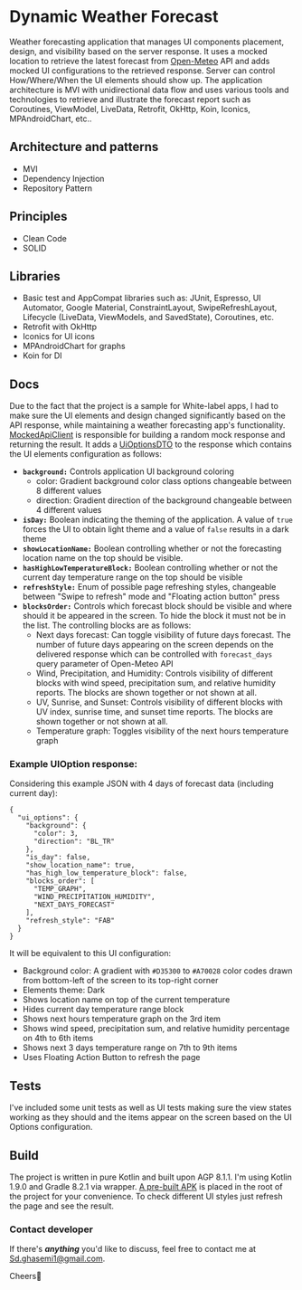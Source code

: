 
# Dynamic Weather Forecast
Weather forecasting application that manages UI components placement, design, and visibility based on the server response. It uses a mocked location to retrieve the latest forecast from [Open-Meteo](https://open-meteo.com/) API and adds mocked UI configurations to the retrieved response. Server can control How/Where/When the UI elements should show up. The application architecture is MVI with unidirectional data flow and uses various tools and technologies to retrieve and illustrate the forecast report such as Coroutines, ViewModel, LiveData, Retrofit, OkHttp, Koin, Iconics, MPAndroidChart, etc..

## Architecture and patterns
* MVI
* Dependency Injection
* Repository Pattern

## Principles
* Clean Code
* SOLID

## Libraries
* Basic test and AppCompat libraries such as: JUnit, Espresso, UI Automator, Google Material, ConstraintLayout, SwipeRefreshLayout, Lifecycle (LiveData, ViewModels, and SavedState), Coroutines, etc.
* Retrofit with OkHttp
* Iconics for UI icons
* MPAndroidChart for graphs
* Koin for DI

## Docs
Due to the fact that the project is a sample for White-label apps, I had to make sure the UI elements and design changed significantly based on the API response, while maintaining a weather forecasting app's functionality.
[MockedApiClient](app/src/main/java/com/hirno/weather/data/source/remote/MockedApiClient.kt) is responsible for building a random mock response and returning the result. It adds a [UiOptionsDTO](app/src/main/java/com/hirno/weather/model/ForecastDTO.kt#L86) to the response which contains the UI elements configuration as follows:
* **`background:`** Controls application UI background coloring
  * color: Gradient background color class options changeable between 8 different values
  * direction: Gradient direction of the background changeable between 4 different values
* **`isDay:`** Boolean indicating the theming of the application. A value of `true` forces the UI to obtain light theme and a value of `false` results in a dark theme
* **`showLocationName:`** Boolean controlling whether or not the forecasting location name on the top should be visible.
* **`hasHighLowTemperatureBlock:`** Boolean controlling whether or not the current day temperature range on the top should be visible
* **`refreshStyle:`** Enum of possible page refreshing styles, changeable between "Swipe to refresh" mode and "Floating action button" press
* **`blocksOrder:`** Controls which forecast block should be visible and where should it be appeared in the screen. To hide the block it must not be in the list. The controlling blocks are as follows:
  * Next days forecast: Can toggle visibility of future days forecast. The number of future days appearing on the screen depends on the delivered response which can be controlled with `forecast_days` query parameter of Open-Meteo API
  * Wind, Precipitation, and Humidity: Controls visibility of different blocks with wind speed, precipitation sum, and relative humidity reports. The blocks are shown together or not shown at all.
  * UV, Sunrise, and Sunset: Controls visibility of different blocks with UV index, sunrise time, and sunset time reports. The blocks are shown together or not shown at all.
  * Temperature graph: Toggles visibility of the next hours temperature graph

### Example UIOption response:
Considering this example JSON with 4 days of forecast data (including current day):
```
{
  "ui_options": {
    "background": {
      "color": 3,
      "direction": "BL_TR"
    },
    "is_day": false,
    "show_location_name": true,
    "has_high_low_temperature_block": false,
    "blocks_order": [
      "TEMP_GRAPH",
      "WIND_PRECIPITATION_HUMIDITY",
      "NEXT_DAYS_FORECAST"
    ],
    "refresh_style": "FAB"
  }
}
```
It will be equivalent to this UI configuration:
* Background color: A gradient with `#D35300` to `#A70028` color codes drawn from bottom-left of the screen to its top-right corner
* Elements theme: Dark
* Shows location name on top of the current temperature
* Hides current day temperature range block
* Shows next hours temperature graph on the 3rd item
* Shows wind speed, precipitation sum, and relative humidity percentage on 4th to 6th items
* Shows next 3 days temperature range on 7th to 9th items
* Uses Floating Action Button to refresh the page

## Tests
I've included some unit tests as well as UI tests making sure the view states working as they should and the items appear on the screen based on the UI Options configuration.

## Build
The project is written in pure Kotlin and built upon AGP 8.1.1. I'm using Kotlin 1.9.0 and Gradle 8.2.1 via wrapper. [A pre-built APK](app-debug.apk) is placed in the root of the project for your convenience. To check different UI styles just refresh the page and see the result.

### Contact developer

If there's ***anything*** you'd like to discuss, feel free to contact me at [Sd.ghasemi1@gmail.com](mailto:Sd.ghasemi1@gmail.com).

Cheers🍻